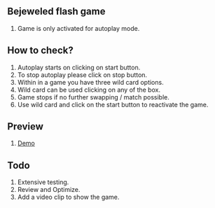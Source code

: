 ## Bejeweled flash game

1. Game is only activated for autoplay mode.

## How to check?

1. Autoplay starts on clicking on start button.
1. To stop autoplay please click on stop button.
1. Within in a game you have three wild card options.
1. Wild card can be used clicking on any of the box.
1. Game stops if no further swapping / match possible.
1. Use wild card and click on the start button to reactivate the game.

## Preview

1. [Demo](http://samarpanda.com/jewel01/)


## Todo

1. Extensive testing.
1. Review and Optimize.
1. Add a video clip to show the game.
